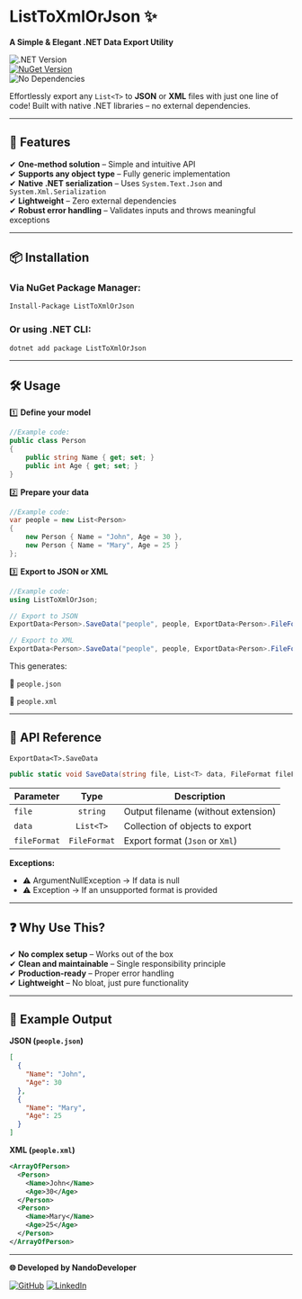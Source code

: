 # ListToXmlOrJson ✨  

**A Simple & Elegant .NET Data Export Utility**  

![.NET Version](https://img.shields.io/badge/.NET-6.0+-512BD4?logo=dotnet&logoColor=white)  
[![NuGet Version](https://img.shields.io/nuget/v/ListToXmlOrJson)](https://www.nuget.org/packages/ListToXmlOrJson/)  
![No Dependencies](https://img.shields.io/badge/dependencies-none-success)  

Effortlessly export any `List<T>` to **JSON** or **XML** files with just one line of code! Built with native .NET libraries – no external dependencies.  

---  

## 🚀 Features  

✔ **One-method solution** – Simple and intuitive API  
✔ **Supports any object type** – Fully generic implementation  
✔ **Native .NET serialization** – Uses `System.Text.Json` and `System.Xml.Serialization`  
✔ **Lightweight** – Zero external dependencies  
✔ **Robust error handling** – Validates inputs and throws meaningful exceptions  

---  

## 📦 Installation  

### Via NuGet Package Manager:  
```bash
Install-Package ListToXmlOrJson
```
### Or using .NET CLI:
```bash
dotnet add package ListToXmlOrJson
```

---

## 🛠 Usage

1️⃣ **Define your model**
```csharp
//Example code:
public class Person
{
    public string Name { get; set; }
    public int Age { get; set; }
}
```
2️⃣ **Prepare your data**
```csharp
//Example code:
var people = new List<Person>
{
    new Person { Name = "John", Age = 30 },
    new Person { Name = "Mary", Age = 25 }
};
```
3️⃣ **Export to JSON or XML**
```csharp
//Example code:
using ListToXmlOrJson;

// Export to JSON
ExportData<Person>.SaveData("people", people, ExportData<Person>.FileFormat.Json);

// Export to XML
ExportData<Person>.SaveData("people", people, ExportData<Person>.FileFormat.Xml);
```
This generates:

📄 `people.json`

📄 `people.xml`

---

## 📜 API Reference
`ExportData<T>.SaveData`
```csharp
public static void SaveData(string file, List<T> data, FileFormat fileFormat)
```
| Parameter    | Type         | Description                          |
|--------------|:------------:|--------------------------------------|
| `file`       | `string`     | Output filename (without extension)  |
| `data`       | `List<T>`    | Collection of objects to export      |
| `fileFormat` | `FileFormat` | Export format (`Json` or `Xml`)      |

**Exceptions:**
- ⚠️ ArgumentNullException → If data is null
- ⚠️ Exception → If an unsupported format is provided

---

## ❓ Why Use This?

✔ **No complex setup** – Works out of the box  
✔ **Clean and maintainable** – Single responsibility principle  
✔ **Production-ready** – Proper error handling  
✔ **Lightweight** – No bloat, just pure functionality  

---

## 🌟 Example Output
**JSON (`people.json`)**
```json
[
  {
    "Name": "John",
    "Age": 30
  },
  {
    "Name": "Mary",
    "Age": 25
  }
]
```
**XML (`people.xml`)**
```xml
<ArrayOfPerson>
  <Person>
    <Name>John</Name>
    <Age>30</Age>
  </Person>
  <Person>
    <Name>Mary</Name>
    <Age>25</Age>
  </Person>
</ArrayOfPerson>
```

---

**🌐 Developed by NandoDeveloper**  

[![GitHub](https://img.shields.io/badge/GitHub-100000?style=flat&logo=github&logoColor=white)](https://github.com/NandoDeveloper)
[![LinkedIn](https://img.shields.io/badge/LinkedIn-0077B5?style=flat&logo=linkedin&logoColor=white)](https://www.linkedin.com/in/fernandoodeveloper/)
